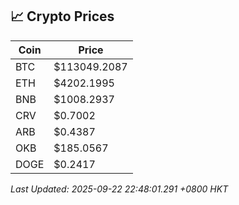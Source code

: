 ## 📈 Crypto Prices

| Coin | Price |
| ---- | ----- |
| BTC | $113049.2087 |
| ETH | $4202.1995 |
| BNB | $1008.2937 |
| CRV | $0.7002 |
| ARB | $0.4387 |
| OKB | $185.0567 |
| DOGE | $0.2417 |

_Last Updated: 2025-09-22 22:48:01.291 +0800 HKT_